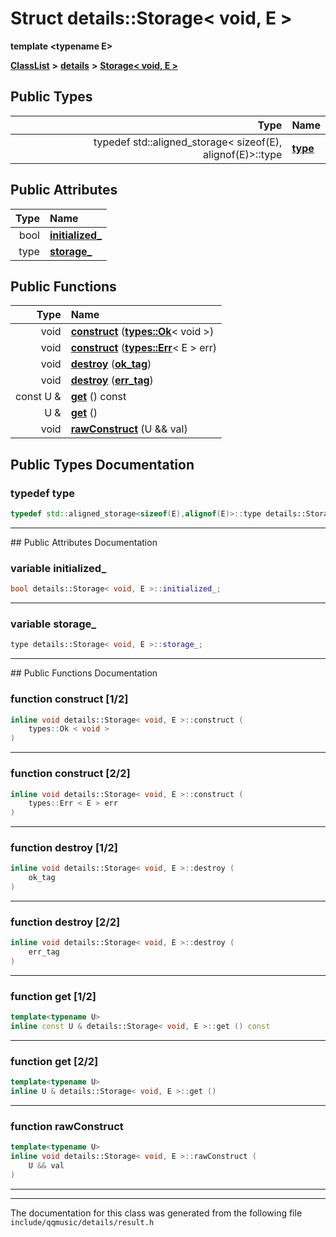 

# Struct details::Storage&lt; void, E &gt;

**template &lt;typename E&gt;**



[**ClassList**](annotated.md) **>** [**details**](namespacedetails.md) **>** [**Storage&lt; void, E &gt;**](structdetails_1_1Storage_3_01void_00_01E_01_4.md)






















## Public Types

| Type | Name |
| ---: | :--- |
| typedef std::aligned\_storage&lt; sizeof(E), alignof(E)&gt;::type | [**type**](#typedef-type)  <br> |




## Public Attributes

| Type | Name |
| ---: | :--- |
|  bool | [**initialized\_**](#variable-initialized_)  <br> |
|  type | [**storage\_**](#variable-storage_)  <br> |
















## Public Functions

| Type | Name |
| ---: | :--- |
|  void | [**construct**](#function-construct-12) ([**types::Ok**](structtypes_1_1Ok.md)&lt; void &gt;) <br> |
|  void | [**construct**](#function-construct-22) ([**types::Err**](structtypes_1_1Err.md)&lt; E &gt; err) <br> |
|  void | [**destroy**](#function-destroy-12) ([**ok\_tag**](structdetails_1_1ok__tag.md)) <br> |
|  void | [**destroy**](#function-destroy-22) ([**err\_tag**](structdetails_1_1err__tag.md)) <br> |
|  const U & | [**get**](#function-get-12) () const<br> |
|  U & | [**get**](#function-get-22) () <br> |
|  void | [**rawConstruct**](#function-rawconstruct) (U && val) <br> |




























## Public Types Documentation




### typedef type 

```C++
typedef std::aligned_storage<sizeof(E),alignof(E)>::type details::Storage< void, E >::type;
```




<hr>
## Public Attributes Documentation




### variable initialized\_ 

```C++
bool details::Storage< void, E >::initialized_;
```




<hr>



### variable storage\_ 

```C++
type details::Storage< void, E >::storage_;
```




<hr>
## Public Functions Documentation




### function construct [1/2]

```C++
inline void details::Storage< void, E >::construct (
    types::Ok < void >
) 
```




<hr>



### function construct [2/2]

```C++
inline void details::Storage< void, E >::construct (
    types::Err < E > err
) 
```




<hr>



### function destroy [1/2]

```C++
inline void details::Storage< void, E >::destroy (
    ok_tag
) 
```




<hr>



### function destroy [2/2]

```C++
inline void details::Storage< void, E >::destroy (
    err_tag
) 
```




<hr>



### function get [1/2]

```C++
template<typename U>
inline const U & details::Storage< void, E >::get () const
```




<hr>



### function get [2/2]

```C++
template<typename U>
inline U & details::Storage< void, E >::get () 
```




<hr>



### function rawConstruct 

```C++
template<typename U>
inline void details::Storage< void, E >::rawConstruct (
    U && val
) 
```




<hr>

------------------------------
The documentation for this class was generated from the following file `include/qqmusic/details/result.h`

